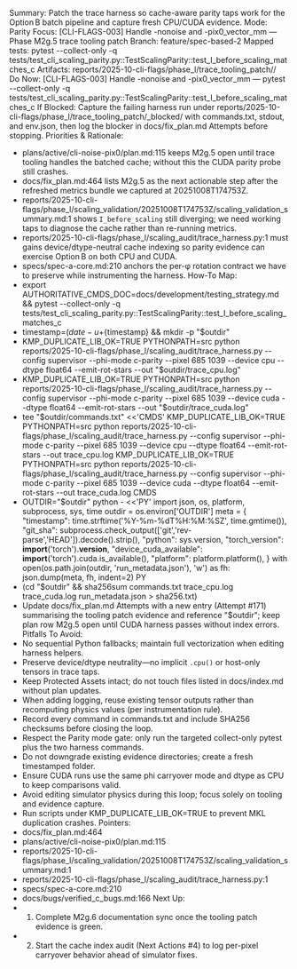 Summary: Patch the trace harness so cache-aware parity taps work for the Option B batch pipeline and capture fresh CPU/CUDA evidence.
Mode: Parity
Focus: [CLI-FLAGS-003] Handle -nonoise and -pix0_vector_mm — Phase M2g.5 trace tooling patch
Branch: feature/spec-based-2
Mapped tests: pytest --collect-only -q tests/test_cli_scaling_parity.py::TestScalingParity::test_I_before_scaling_matches_c
Artifacts: reports/2025-10-cli-flags/phase_l/trace_tooling_patch/<timestamp>/
Do Now: [CLI-FLAGS-003] Handle -nonoise and -pix0_vector_mm — pytest --collect-only -q tests/test_cli_scaling_parity.py::TestScalingParity::test_I_before_scaling_matches_c
If Blocked: Capture the failing harness run under reports/2025-10-cli-flags/phase_l/trace_tooling_patch/<timestamp>_blocked/ with commands.txt, stdout, and env.json, then log the blocker in docs/fix_plan.md Attempts before stopping.
Priorities & Rationale:
- plans/active/cli-noise-pix0/plan.md:115 keeps M2g.5 open until trace tooling handles the batched cache; without this the CUDA parity probe still crashes.
- docs/fix_plan.md:464 lists M2g.5 as the next actionable step after the refreshed metrics bundle we captured at 20251008T174753Z.
- reports/2025-10-cli-flags/phase_l/scaling_validation/20251008T174753Z/scaling_validation_summary.md:1 shows `I_before_scaling` still diverging; we need working taps to diagnose the cache rather than re-running metrics.
- reports/2025-10-cli-flags/phase_l/scaling_audit/trace_harness.py:1 must gains device/dtype-neutral cache indexing so parity evidence can exercise Option B on both CPU and CUDA.
- specs/spec-a-core.md:210 anchors the per-φ rotation contract we have to preserve while instrumenting the harness.
How-To Map:
- export AUTHORITATIVE_CMDS_DOC=docs/development/testing_strategy.md && pytest --collect-only -q tests/test_cli_scaling_parity.py::TestScalingParity::test_I_before_scaling_matches_c
- timestamp=$(date -u +%Y%m%dT%H%M%SZ) && outdir=reports/2025-10-cli-flags/phase_l/trace_tooling_patch/${timestamp} && mkdir -p "$outdir"
- KMP_DUPLICATE_LIB_OK=TRUE PYTHONPATH=src python reports/2025-10-cli-flags/phase_l/scaling_audit/trace_harness.py --config supervisor --phi-mode c-parity --pixel 685 1039 --device cpu --dtype float64 --emit-rot-stars --out "$outdir/trace_cpu.log"
- KMP_DUPLICATE_LIB_OK=TRUE PYTHONPATH=src python reports/2025-10-cli-flags/phase_l/scaling_audit/trace_harness.py --config supervisor --phi-mode c-parity --pixel 685 1039 --device cuda --dtype float64 --emit-rot-stars --out "$outdir/trace_cuda.log"
- tee "$outdir/commands.txt" <<'CMDS'
KMP_DUPLICATE_LIB_OK=TRUE PYTHONPATH=src python reports/2025-10-cli-flags/phase_l/scaling_audit/trace_harness.py --config supervisor --phi-mode c-parity --pixel 685 1039 --device cpu --dtype float64 --emit-rot-stars --out trace_cpu.log
KMP_DUPLICATE_LIB_OK=TRUE PYTHONPATH=src python reports/2025-10-cli-flags/phase_l/scaling_audit/trace_harness.py --config supervisor --phi-mode c-parity --pixel 685 1039 --device cuda --dtype float64 --emit-rot-stars --out trace_cuda.log
CMDS
- OUTDIR="$outdir" python - <<'PY'
import json, os, platform, subprocess, sys, time
outdir = os.environ['OUTDIR']
meta = {
  "timestamp": time.strftime('%Y-%m-%dT%H:%M:%SZ', time.gmtime()),
  "git_sha": subprocess.check_output(['git','rev-parse','HEAD']).decode().strip(),
  "python": sys.version,
  "torch_version": __import__('torch').__version__,
  "device_cuda_available": __import__('torch').cuda.is_available(),
  "platform": platform.platform(),
}
with open(os.path.join(outdir, 'run_metadata.json'), 'w') as fh:
  json.dump(meta, fh, indent=2)
PY
- (cd "$outdir" && sha256sum commands.txt trace_cpu.log trace_cuda.log run_metadata.json > sha256.txt)
- Update docs/fix_plan.md Attempts with a new entry (Attempt #171) summarising the tooling patch evidence and reference "$outdir"; keep plan row M2g.5 open until CUDA harness passes without index errors.
Pitfalls To Avoid:
- No sequential Python fallbacks; maintain full vectorization when editing harness helpers.
- Preserve device/dtype neutrality—no implicit `.cpu()` or host-only tensors in trace taps.
- Keep Protected Assets intact; do not touch files listed in docs/index.md without plan updates.
- When adding logging, reuse existing tensor outputs rather than recomputing physics values (per instrumentation rule).
- Record every command in commands.txt and include SHA256 checksums before closing the loop.
- Respect the Parity mode gate: only run the targeted collect-only pytest plus the two harness commands.
- Do not downgrade existing evidence directories; create a fresh timestamped folder.
- Ensure CUDA runs use the same phi carryover mode and dtype as CPU to keep comparisons valid.
- Avoid editing simulator physics during this loop; focus solely on tooling and evidence capture.
- Run scripts under KMP_DUPLICATE_LIB_OK=TRUE to prevent MKL duplication crashes.
Pointers:
- docs/fix_plan.md:464
- plans/active/cli-noise-pix0/plan.md:115
- reports/2025-10-cli-flags/phase_l/scaling_validation/20251008T174753Z/scaling_validation_summary.md:1
- reports/2025-10-cli-flags/phase_l/scaling_audit/trace_harness.py:1
- specs/spec-a-core.md:210
- docs/bugs/verified_c_bugs.md:166
Next Up:
- 1. Complete M2g.6 documentation sync once the tooling patch evidence is green.
- 2. Start the cache index audit (Next Actions #4) to log per-pixel carryover behavior ahead of simulator fixes.
